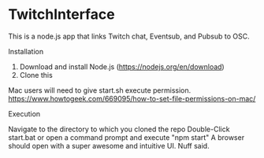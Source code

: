 # TwitchInterface

This is a node.js app that links Twitch chat, Eventsub, and Pubsub to OSC.  

Installation

1. Download and install Node.js (https://nodejs.org/en/download) 
2. Clone this

Mac users will need to give start.sh execute permission.
https://www.howtogeek.com/669095/how-to-set-file-permissions-on-mac/ 

Execution

Navigate to the directory to which you cloned the repo
Double-Click start.bat or open a command prompt and execute "npm start"
A browser should open with a super awesome and intuitive UI. Nuff said.

